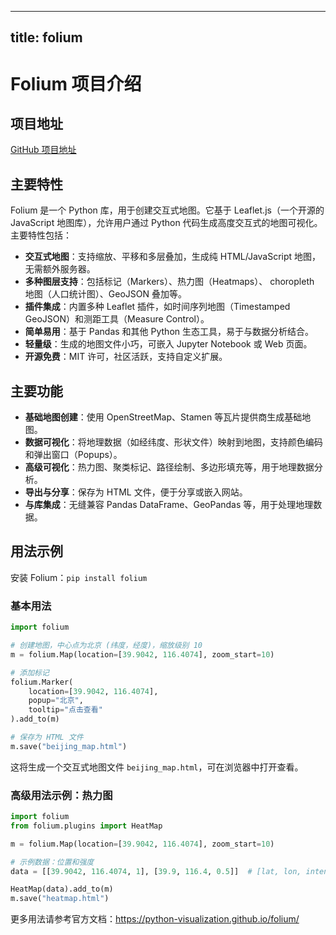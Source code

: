 
---
title: folium
---

# Folium 项目介绍

## 项目地址
[GitHub 项目地址](https://github.com/python-visualization/folium)

## 主要特性
Folium 是一个 Python 库，用于创建交互式地图。它基于 Leaflet.js（一个开源的 JavaScript 地图库），允许用户通过 Python 代码生成高度交互式的地图可视化。主要特性包括：
- **交互式地图**：支持缩放、平移和多层叠加，生成纯 HTML/JavaScript 地图，无需额外服务器。
- **多种图层支持**：包括标记（Markers）、热力图（Heatmaps）、 choropleth 地图（人口统计图）、GeoJSON 叠加等。
- **插件集成**：内置多种 Leaflet 插件，如时间序列地图（Timestamped GeoJSON）和测距工具（Measure Control）。
- **简单易用**：基于 Pandas 和其他 Python 生态工具，易于与数据分析结合。
- **轻量级**：生成的地图文件小巧，可嵌入 Jupyter Notebook 或 Web 页面。
- **开源免费**：MIT 许可，社区活跃，支持自定义扩展。

## 主要功能
- **基础地图创建**：使用 OpenStreetMap、Stamen 等瓦片提供商生成基础地图。
- **数据可视化**：将地理数据（如经纬度、形状文件）映射到地图，支持颜色编码和弹出窗口（Popups）。
- **高级可视化**：热力图、聚类标记、路径绘制、多边形填充等，用于地理数据分析。
- **导出与分享**：保存为 HTML 文件，便于分享或嵌入网站。
- **与库集成**：无缝兼容 Pandas DataFrame、GeoPandas 等，用于处理地理数据。

## 用法示例
安装 Folium：`pip install folium`

### 基本用法
```python
import folium

# 创建地图，中心点为北京 (纬度，经度)，缩放级别 10
m = folium.Map(location=[39.9042, 116.4074], zoom_start=10)

# 添加标记
folium.Marker(
    location=[39.9042, 116.4074],
    popup="北京",
    tooltip="点击查看"
).add_to(m)

# 保存为 HTML 文件
m.save("beijing_map.html")
```
这将生成一个交互式地图文件 `beijing_map.html`，可在浏览器中打开查看。

### 高级用法示例：热力图
```python
import folium
from folium.plugins import HeatMap

m = folium.Map(location=[39.9042, 116.4074], zoom_start=10)

# 示例数据：位置和强度
data = [[39.9042, 116.4074, 1], [39.9, 116.4, 0.5]]  # [lat, lon, intensity]

HeatMap(data).add_to(m)
m.save("heatmap.html")
```

更多用法请参考官方文档：https://python-visualization.github.io/folium/